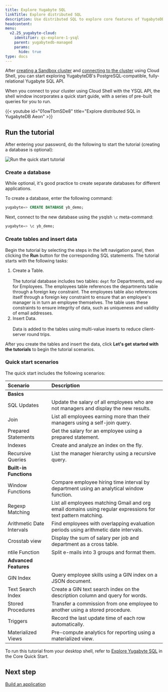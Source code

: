 ```yaml
---
title: Explore Yugabyte SQL
linkTitle: Explore distributed SQL
description: Use distributed SQL to explore core features of YugabyteDB.
headcontent:
menu:
  v2.25_yugabyte-cloud:
    identifier: qs-explore-1-ysql
    parent: yugabytedb-managed
    params:
      hide: true
type: docs
---
```


After [creating a Sandbox cluster](../../cloud-basics/create-clusters/create-clusters-free/) and [connecting to the cluster](../../cloud-connect/connect-cloud-shell/) using Cloud Shell, you can start exploring YugabyteDB's PostgreSQL-compatible, fully-relational Yugabyte SQL API.

When you connect to your cluster using Cloud Shell with the YSQL API, the shell window incorporates a quick start guide, with a series of pre-built queries for you to run.

{{< youtube id="01owTbmSDe8" title="Explore distributed SQL in YugabyteDB Aeon" >}}

## Run the tutorial

After entering your password, do the following to start the tutorial (creating a database is optional):

![Run the quick start tutorial](/images/yb-cloud/cloud-shell-tutorial.gif)

### Create a database

While optional, it's good practice to create separate databases for different applications.

To create a database, enter the following command:

```sql
yugabyte=> CREATE DATABASE yb_demo;
```

Next, connect to the new database using the ysqlsh `\c` meta-command:

```sql
yugabyte=> \c yb_demo;
```

### Create tables and insert data

Begin the tutorial by selecting the steps in the left navigation panel, then clicking the **Run** button for the corresponding SQL statements. The tutorial starts with the following tasks:

1. Create a Table.\
\
    The tutorial database includes two tables: `dept` for Departments, and `emp` for Employees. The employees table references the departments table through a foreign key constraint. The employees table also references itself through a foreign key constraint to ensure that an employee's manager is in turn an employee themselves. The table uses these constraints to ensure integrity of data, such as uniqueness and validity of email addresses.
1. Insert Data.\
\
    Data is added to the tables using multi-value inserts to reduce client-server round trips.

After you create the tables and insert the data, click **Let's get started with the tutorials** to begin the tutorial scenarios.

### Quick start scenarios

The quick start includes the following scenarios:

| Scenario | Description |
| :--- | :--- |
| **Basics** |
| SQL Updates | Update the salary of all employees who are not managers and display the new results. |
| Join | List all employees earning more than their managers using a self-join query. |
| Prepared Statements | Get the salary for an employee using a prepared statement. |
| Indexes | Create and analyze an index on the fly. |
| Recursive Queries | List the manager hierarchy using a recursive query. |
| **Built-in Functions** |
| Window Functions | Compare employee hiring time interval by department using an analytical window function. |
| Regexp Matching | List all employees matching Gmail and org email domains using regular expressions for text pattern matching. |
| Arithmetic Date Intervals | Find employees with overlapping evaluation periods using arithmetic date intervals. |
| Crosstab view | Display the sum of salary per job and department as a cross table. |
| ntile Function | Split e-mails into 3 groups and format them. |
| **Advanced Features** |
| GIN Index | Query employee skills using a GIN index on a JSON document. |
| Text Search Index | Create a GIN text search index on the description column and query for words. |
| Stored Procedures | Transfer a commission from one employee to another using a stored procedure. |
| Triggers | Record the last update time of each row automatically. |
| Materialized Views | Pre-compute analytics for reporting using a materialized view. |

To run this tutorial from your desktop shell, refer to [Explore Yugabyte SQL](/stable/quick-start/explore/ysql/) in the Core Quick Start.

## Next step

[Build an application](/stable/tutorials/build-apps/)
